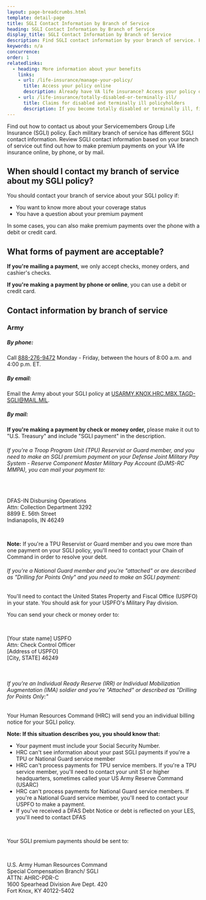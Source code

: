 ```yaml
---
layout: page-breadcrumbs.html
template: detail-page
title: SGLI Contact Information by Branch of Service
heading: SGLI Contact Information by Branch of Service
display_title: SGLI Contact Information by Branch of Service
description: Find SGLI contact information by your branch of service. Find out how to make premium payments on your VA life insurance online, by phone, or by mail. 
keywords: n/a
concurrence: 
order: 1
relatedlinks:
  - heading: More information about your benefits
    links:
    - url: /life-insurance/manage-your-policy/
      title: Access your policy online
      description: Already have VA life insurance? Access your policy online.
    - url: /life-insurance/totally-disabled-or-terminally-ill/
      title: Claims for disabled and terminally ill policyholders
      description: If you become totally disabled or terminally ill, find out if you can get certain benefits.
---
```


<div class="va-introtext">

Find out how to contact us about your Servicemembers Group Life Insurance (SGLI) policy. Each military branch of service has different SGLI contact information. Review SGLI contact information based on your branch of service out find out how to make premium payments on your VA life insurance online, by phone, or by mail. 

</div>

## When should I contact my branch of service about my SGLI policy?

You should contact your branch of service about your SGLI policy if:

- You want to know more about your coverage status
- You have a question about your premium payment

In some cases, you can also make premium payments over the phone with a debit or credit card. 

## What forms of payment are acceptable?

**If you're mailing a payment**, we only accept checks, money orders, and cashier's checks. <br>

**If you're making a payment by phone or online**, you can use a debit or credit card.

## Contact information by branch of service

### Army

##### By phone: 

Call <a href="tel:+18882769472">888-276-9472</a> Monday - Friday, between the hours of 8:00 a.m. and 4:00 p.m. ET.

##### By email: 

Email the Army about your SGLI policy at <a href="mailto:USARMY.KNOX.HRC.MBX.TAGD-SGLI@MAIL.MIL">USARMY.KNOX.HRC.MBX.TAGD-SGLI@MAIL.MIL</a>.

##### By mail: 

**If you're making a payment by check or money order,** please make it out to "U.S. Treasury" and include "SGLI payment" in the description. 

###### If you're a Troop Program Unit (TPU) Reservist or Guard member, and you need to make an SGLI premium payment on your Defense Joint Military Pay System - Reserve Component Master Military Pay Account (DJMS-RC MMPA), you can mail your payment to:
<br>
 <p class="va-address-block">
    DFAS-IN Disbursing Operations<br>
    Attn: Collection Department 3292<br>
    8899 E. 56th Street<br>
    Indianapolis, IN 46249<br>
</p>
<br>

**Note:** If you're a TPU Reservist or Guard member and you owe more than one payment on your SGLI policy, you'll need to contact your Chain of Command in order to resolve your debt. 

###### If you're a National Guard member and you're "attached" or are described as "Drilling for Points Only" and you need to make an SGLI payment:

You'll need to contact the United States Property and Fiscal Office (USPFO) in your state. You should ask for your USPFO's Military Pay division. 

You can send your check or money order to: 

<br>
 <p class="va-address-block">
    [Your state name] USPFO <br>
    Attn: Check Control Officer<br>
    [Address of USPFO]<br>
    [City, STATE] 46249<br>
</p>
<br>

###### If you're an Individual Ready Reserve (IRR) or Individual Mobilization Augmentation (IMA) soldier and you're "Attached" or described as "Drilling for Points Only:"

Your Human Resources Command (HRC) will send you an individual billing notice for your SGLI policy. <br>

**Note: If this situation describes you, you should know that:** <br>

- Your payment must include your Social Security Number. 
- HRC can't see information about your past SGLI payments if you're a TPU or National Guard service member 
- HRC can't process payments for TPU service members. If you're a TPU service member, you'll need to contact your unit S1 or higher headquarters, sometimes called your US Army Reserve Command (USARC) 
- HRC can't process payments for National Guard service members. If you're a National Guard service member, you'll need to contact your USPFO to make a payment. 
- If you've received a DFAS Debt Notice or debt is reflected on your LES, you'll need to contact DFAS

<br>

Your SGLI premium payments should be sent to: 

<br>
 <p class="va-address-block">
    U.S. Army Human Resources Command <br>
    Special Compensation Branch/ SGLI<br>
    ATTN: AHRC-PDR-C<br>
    1600 Spearhead Division Ave Dept. 420 <br>
    Fort Knox, KY 40122-5402
</p>
<br>

